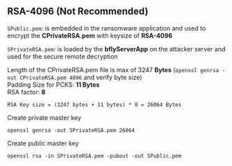 ## RSA-4096 (Not Recommended)

`SPublic.pem`: is embedded in the ransomware application and used to encrypt
the **CPrivateRSA.pem** with keysize of **RSA-4096**

`SPrivateRSA.pem`: is loaded by the **bflyServerApp** on the attacker server and used for the secure remote decryption


Length of the CPrivateRSA.pem file is max of 3247 **Bytes** (`openssl genrsa -out CPrivateRSA.pem 4096` and verify byte size) <br>
Padding Size for PCKS: **11 Bytes** <br>
RSA factor: **8** <br>

`RSA Key size = (3247 bytes + 11 bytes) * 8 = 26064 Bytes`

Create private master key
<pre><code>openssl genrsa -out SPrivateRSA.pem 26064</code></pre>

Create public master key
<pre><code>openssl rsa -in SPrivateRSA.pem -pubout -out SPublic.pem</code></pre>